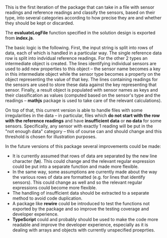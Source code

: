 This is the first iteration of the package that can take in a file with sensor readings and reference readings and classify the sensors, based on their type, into several categories according to how precise they are and whether they should be kept or discarded.

The **evaluateLogFile** function specified in the solution design is exported from **index.js**.

The basic logic is the following. First, the input string is split into rows of data, each of which is handled in a particular way. The single reference data row is split into indvidual reference readings. For the other 2 types an intermediate object is created. The lines identifying individual sensors are used to add new properties to this object – the sensor name becomes a key in this intermediate object while the sensor type becomes a property on the object representing the value of that key. The lines containing readings for the sensors are used to store these data against the key representing that sensor. Finally, a result object is populated with sensor names as keys and their classification as values (computed based on the sensor's type and the readings – **mathjs** package is used to take care of the relevant calculations).

On top of that, this current version is able to handle files with some irregularities in the data – in particular, files which **do not start with the row with the reference readings** and have **insufficient data** or **no data** for some sensors. Specifically, any sensor with exactly 1 reading will be put in the "not enough data" category – this of course can and should change and this threshold is chosen for illustration purposes.

In the future versions of this package several improvements could be made:

- It is currently assumed that rows of data are separated by the new line character (**\n**). This could change and the relevant regular expression could be put into a separate function and made more flexible.
- In the same way, some assumptions are currently made about the way the various rows of data are formatted (e.g. **<type><name>** for lines that identify sensors). This could change as well and so the relevant regular expressions could become more flexible.
- The handling of insufficient data should be extracted to a separate method to avoid code duplication.
- A package like **rewire** could be introduced to test the functions not exported by the package and so improve the testing coverage and developer experience.
- **TypeScript** could and probably should be used to make the code more readable and improve the developer experience, especially as it is dealing with arrays and objects with currently unspecified proeprties.

